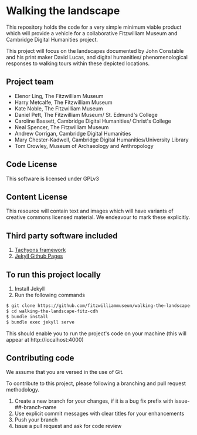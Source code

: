 # Walking the landscape

This repository holds the code for a very simple minimum viable product which will
provide a vehicle for a collaborative Fitzwilliam Museum and Cambridge Digital Humanities
project.

This project will focus on the landscapes documented by John Constable and his print maker
David Lucas, and digital humanities/ phenomenological responses to walking tours within
these depicted locations.

## Project team

* Elenor Ling, The Fitzwilliam Museum
* Harry Metcalfe, The Fitzwilliam Museum
* Kate Noble, The Fitzwilliam Museum
* Daniel Pett, The Fitzwilliam Museum/ St. Edmund's College
* Caroline Bassett, Cambridge Digital Humanities/ Christ's College
* Neal Spencer, The Fitzwilliam Museum
* Andrew Corrigan, Cambridge Digital Humanities
* Mary Chester-Kadwell, Cambridge Digital Humanities/University Library
* Tom Crowley, Museum of Archaeology and Anthropology

## Code License

This software is licensed under GPLv3

## Content License

This resource will contain text and images which will have variants of creative commons
licensed material. We endeavour to mark these explicitly.

## Third party software included

1. [Tachyons framework](https://tachyons.io)
2. [Jekyll Github Pages](https://github.com/github/pages-gem) 

## To run this project locally

1. Install Jekyll
2. Run the following commands

```bash
$ git clone https://github.com/fitzwilliammuseum/walking-the-landscape-fitz-cdh
$ cd walking-the-landscape-fitz-cdh
$ bundle install
$ bundle exec jekyll serve
```
This should enable you to run the project's code on your machine (this will appear at http://localhost:4000)

## Contributing code

We assume that you are versed in the use of Git.

To contribute to this project, please following a branching and pull request methodology.

1. Create a new branch for your changes, if it is a bug fix prefix with issue-##-branch-name
2. Use explicit commit messages with clear titles for your enhancements
3. Push your branch
4. Issue a pull request and ask for code review
